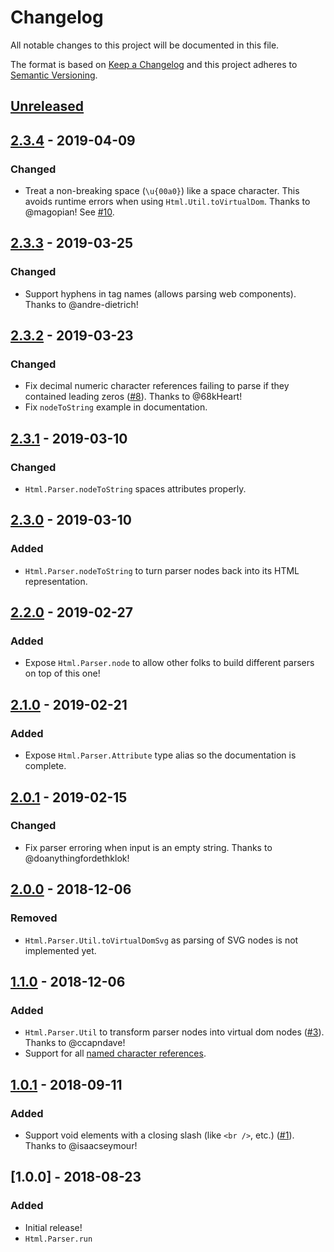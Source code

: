 # Changelog
All notable changes to this project will be documented in this file.

The format is based on [Keep a Changelog](http://keepachangelog.com/en/1.0.0/)
and this project adheres to [Semantic Versioning](http://semver.org/spec/v2.0.0.html).

## [Unreleased]

## [2.3.4] - 2019-04-09
### Changed
- Treat a non-breaking space (`\u{00a0}`) like a space character. This avoids runtime errors when using `Html.Util.toVirtualDom`. Thanks to @magopian! See [#10](https://github.com/hecrj/html-parser/issues/10).

## [2.3.3] - 2019-03-25
### Changed
- Support hyphens in tag names (allows parsing web components). Thanks to @andre-dietrich!

## [2.3.2] - 2019-03-23
### Changed
- Fix decimal numeric character references failing to parse if they contained leading zeros ([#8](https://github.com/hecrj/html-parser/pull/8)). Thanks to @68kHeart!
- Fix `nodeToString` example in documentation.

## [2.3.1] - 2019-03-10
### Changed
- `Html.Parser.nodeToString` spaces attributes properly.

## [2.3.0] - 2019-03-10
### Added
- `Html.Parser.nodeToString` to turn parser nodes back into its HTML representation.

## [2.2.0] - 2019-02-27
### Added
- Expose `Html.Parser.node` to allow other folks to build different parsers on top of this one!

## [2.1.0] - 2019-02-21
### Added
- Expose `Html.Parser.Attribute` type alias so the documentation is complete.

## [2.0.1] - 2019-02-15
### Changed
- Fix parser erroring when input is an empty string. Thanks to @doanythingfordethklok!

## [2.0.0] - 2018-12-06
### Removed
- `Html.Parser.Util.toVirtualDomSvg` as parsing of SVG nodes is not implemented yet.

## [1.1.0] - 2018-12-06
### Added
- `Html.Parser.Util` to transform parser nodes into virtual dom nodes ([#3](https://github.com/hecrj/html-parser/pull/3)). Thanks to @ccapndave!
- Support for all [named character references][named-character-references].

## [1.0.1] - 2018-09-11
### Added
- Support void elements with a closing slash (like `<br />`, etc.) ([#1](https://github.com/hecrj/html-parser/pull/1)). Thanks to @isaacseymour!

## [1.0.0] - 2018-08-23
### Added
- Initial release!
- `Html.Parser.run`

[named-character-references]: https://www.w3.org/TR/html5/syntax.html#named-character-references

[Unreleased]: https://github.com/hecrj/html-parser/compare/2.3.4...HEAD
[2.3.4]: https://github.com/hecrj/html-parser/compare/2.3.3...2.3.4
[2.3.3]: https://github.com/hecrj/html-parser/compare/2.3.2...2.3.3
[2.3.2]: https://github.com/hecrj/html-parser/compare/2.3.1...2.3.2
[2.3.1]: https://github.com/hecrj/html-parser/compare/2.3.0...2.3.1
[2.3.0]: https://github.com/hecrj/html-parser/compare/2.2.0...2.3.0
[2.2.0]: https://github.com/hecrj/html-parser/compare/2.1.0...2.2.0
[2.1.0]: https://github.com/hecrj/html-parser/compare/2.0.1...2.1.0
[2.0.1]: https://github.com/hecrj/html-parser/compare/2.0.0...2.0.1
[2.0.0]: https://github.com/hecrj/html-parser/compare/1.1.0...2.0.0
[1.1.0]: https://github.com/hecrj/html-parser/compare/1.0.1...1.1.0
[1.0.1]: https://github.com/hecrj/html-parser/compare/1.0.0...1.0.1
